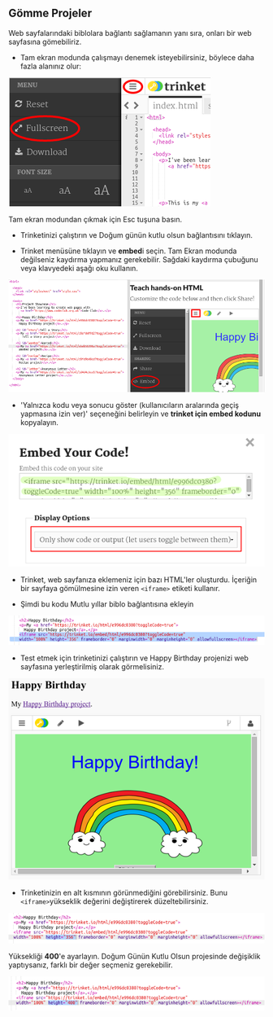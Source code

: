## Gömme Projeler

Web sayfalarındaki biblolara bağlantı sağlamanın yanı sıra, onları bir web sayfasına gömebiliriz.

+ Tam ekran modunda çalışmayı denemek isteyebilirsiniz, böylece daha fazla alanınız olur:

![ekran görüntüsü](images/showcase-fullscreen.png)

Tam ekran modundan çıkmak için Esc tuşuna basın.

+ Trinketinizi çalıştırın ve Doğum günün kutlu olsun bağlantısını tıklayın.

+ Trinket menüsüne tıklayın ve **embed**i seçin. Tam Ekran modunda değilseniz kaydırma yapmanız gerekebilir. Sağdaki kaydırma çubuğunu veya klavyedeki aşağı oku kullanın.

![ekran görüntüsü](images/showcase-embed-code.png)

+ 'Yalnızca kodu veya sonucu göster (kullanıcıların aralarında geçiş yapmasına izin ver)' seçeneğini belirleyin ve **trinket için embed kodunu** kopyalayın. 

![ekran görüntüsü](images/showcase-embed.png)

+ Trinket, web sayfanıza eklemeniz için bazı HTML'ler oluşturdu. İçeriğin bir sayfaya gömülmesine izin veren `<iframe>` etiketi kullanır.

+ Şimdi bu kodu Mutlu yıllar biblo bağlantısına ekleyin

![ekran görüntüsü](images/showcase-paste-embed.png)

+ Test etmek için trinketinizi çalıştırın ve Happy Birthday projenizi web sayfasına yerleştirilmiş olarak görmelisiniz. 

![ekran görüntüsü](images/showcase-embed-output.png)

+ Trinketinizin en alt kısmının görünmediğini görebilirsiniz. Bunu `<iframe>`yükseklik değerini değiştirerek düzeltebilirsiniz. 

![ekran görüntüsü](images/showcase-embed-height.png)

Yüksekliği **400**'e ayarlayın. Doğum Günün Kutlu Olsun projesinde değişiklik yaptıysanız, farklı bir değer seçmeniz gerekebilir.

![ekran görüntüsü](images/showcase-embed-fixed.png)